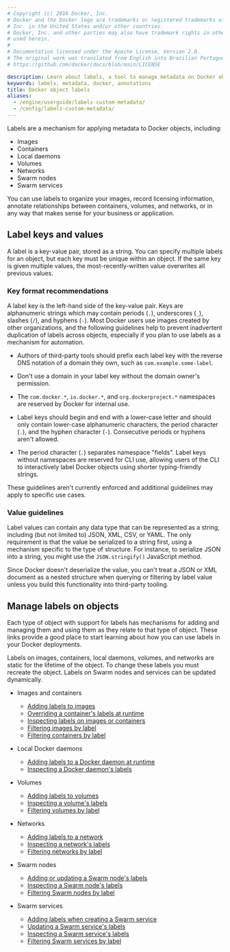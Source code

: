 ```yaml
---
# Copyright (c) 2016 Docker, Inc.
# Docker and the Docker logo are trademarks or registered trademarks of Docker,
# Inc. in the United States and/or other countries.
# Docker, Inc. and other parties may also have trademark rights in other terms
# used herein.
#
# Documentation licensed under the Apache License, Version 2.0.
# The original work was translated from English into Brazilian Portuguese.
# https://github.com/docker/docs/blob/main/LICENSE

description: Learn about labels, a tool to manage metadata on Docker objects.
keywords: labels, metadata, docker, annotations
title: Docker object labels
aliases:
  - /engine/userguide/labels-custom-metadata/
  - /config/labels-custom-metadata/
---
```

Labels are a mechanism for applying metadata to Docker objects, including:

- Images
- Containers
- Local daemons
- Volumes
- Networks
- Swarm nodes
- Swarm services

You can use labels to organize your images, record licensing information, annotate
relationships between containers, volumes, and networks, or in any way that makes
sense for your business or application.

## Label keys and values

A label is a key-value pair, stored as a string. You can specify multiple labels
for an object, but each key must be unique within an object. If the
same key is given multiple values, the most-recently-written value overwrites
all previous values.

### Key format recommendations

A label key is the left-hand side of the key-value pair. Keys are alphanumeric
strings which may contain periods (`.`), underscores (`_`), slashes (`/`), and hyphens (`-`). Most Docker users use
images created by other organizations, and the following guidelines help to
prevent inadvertent duplication of labels across objects, especially if you plan
to use labels as a mechanism for automation.

- Authors of third-party tools should prefix each label key with the
  reverse DNS notation of a domain they own, such as `com.example.some-label`.

- Don't use a domain in your label key without the domain owner's permission.

- The `com.docker.*`, `io.docker.*`, and `org.dockerproject.*` namespaces are
  reserved by Docker for internal use.

- Label keys should begin and end with a lower-case letter and should only
  contain lower-case alphanumeric characters, the period character (`.`), and
  the hyphen character (`-`). Consecutive periods or hyphens aren't allowed.

- The period character (`.`) separates namespace "fields". Label keys without
  namespaces are reserved for CLI use, allowing users of the CLI to interactively
  label Docker objects using shorter typing-friendly strings.

These guidelines aren't currently enforced and additional guidelines may apply
to specific use cases.

### Value guidelines

Label values can contain any data type that can be represented as a string,
including (but not limited to) JSON, XML, CSV, or YAML. The only requirement is
that the value be serialized to a string first, using a mechanism specific to
the type of structure. For instance, to serialize JSON into a string, you might
use the `JSON.stringify()` JavaScript method.

Since Docker doesn't deserialize the value, you can't treat a JSON or XML
document as a nested structure when querying or filtering by label value unless
you build this functionality into third-party tooling.

## Manage labels on objects

Each type of object with support for labels has mechanisms for adding and
managing them and using them as they relate to that type of object. These links
provide a good place to start learning about how you can use labels in your
Docker deployments.

Labels on images, containers, local daemons, volumes, and networks are static for
the lifetime of the object. To change these labels you must recreate the object.
Labels on Swarm nodes and services can be updated dynamically.

- Images and containers

  - [Adding labels to images](/reference/dockerfile.md#label)
  - [Overriding a container's labels at runtime](/reference/cli/docker/container/run.md#label)
  - [Inspecting labels on images or containers](/reference/cli/docker/inspect.md)
  - [Filtering images by label](/reference/cli/docker/image/ls.md#filter)
  - [Filtering containers by label](/reference/cli/docker/container/ls.md#filter)

- Local Docker daemons

  - [Adding labels to a Docker daemon at runtime](/reference/cli/dockerd.md)
  - [Inspecting a Docker daemon's labels](/reference/cli/docker/system/info.md)

- Volumes

  - [Adding labels to volumes](/reference/cli/docker/volume/create.md)
  - [Inspecting a volume's labels](/reference/cli/docker/volume/inspect.md)
  - [Filtering volumes by label](/reference/cli/docker/volume/ls.md#filter)

- Networks

  - [Adding labels to a network](/reference/cli/docker/network/create.md)
  - [Inspecting a network's labels](/reference/cli/docker/network/inspect.md)
  - [Filtering networks by label](/reference/cli/docker/network/ls.md#filter)

- Swarm nodes

  - [Adding or updating a Swarm node's labels](/reference/cli/docker/node/update.md#label-add)
  - [Inspecting a Swarm node's labels](/reference/cli/docker/node/inspect.md)
  - [Filtering Swarm nodes by label](/reference/cli/docker/node/ls.md#filter)

- Swarm services
  - [Adding labels when creating a Swarm service](/reference/cli/docker/service/create.md#label)
  - [Updating a Swarm service's labels](/reference/cli/docker/service/update.md)
  - [Inspecting a Swarm service's labels](/reference/cli/docker/service/inspect.md)
  - [Filtering Swarm services by label](/reference/cli/docker/service/ls.md#filter)
